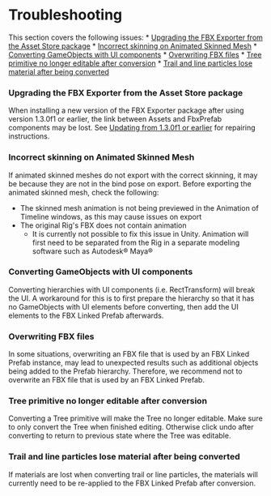 # Troubleshooting

This section covers the following issues:
    * [Upgrading the FBX Exporter from the Asset Store package](#AssetStoreToPackman)
    * [Incorrect skinning on Animated Skinned Mesh](#SkinnedMeshExport)
    * [Converting GameObjects with UI components](#ConvertUI)
    * [Overwriting FBX files](#OverwritingFiles)
    * [Tree primitive no longer editable after conversion](#EditableTree)
    * [Trail and line particles lose material after being converted](#ParticlesLoseMaterial)

<a name="AssetStoreToPackman"></a>
### Upgrading the FBX Exporter from the Asset Store package

When installing a new version of the FBX Exporter package after using version 1.3.0f1 or earlier, the link between Assets and FbxPrefab components may be lost. See [Updating from 1.3.0f1 or earlier](index.md#Repairs_1_3_0f_1) for repairing instructions.

<a name="SkinnedMeshExport"></a>
### Incorrect skinning on Animated Skinned Mesh

If animated skinned meshes do not export with the correct skinning, it may be because they are not in the bind pose on export.
Before exporting the animated skinned mesh, check the following:
* The skinned mesh animation is not being previewed in the Animation of Timeline windows, as this may cause issues on export
* The original Rig's FBX does not contain animation
    * It is currently not possible to fix this issue in Unity. Animation will first need to be separated from the Rig in a separate modeling software such as Autodesk® Maya®

<a name="ConvertUI"></a>
### Converting GameObjects with UI components

Converting hierarchies with UI components (i.e. RectTransform) will break the UI.
A workaround for this is to first prepare the hierarchy so that it has no GameObjects with UI elements before converting, then add the UI elements to the FBX Linked Prefab afterwards.

<a name="OverwritingFiles"></a>
### Overwriting FBX files

In some situations, overwriting an FBX file that is used by an FBX Linked Prefab instance, may lead to unexpected results such as additional objects being added to the Prefab hierarchy.
Therefore, we recommend not to overwrite an FBX file that is used by an FBX Linked Prefab.
    
<a name="EditableTree"></a>
### Tree primitive no longer editable after conversion

Converting a Tree primitive will make the Tree no longer editable.
Make sure to only convert the Tree when finished editing. Otherwise click undo after converting to return to previous state where the Tree was editable.

<a name="ParticlesLoseMaterial"></a>
### Trail and line particles lose material after being converted

If materials are lost when converting trail or line particles, the materials will currently need to be re-applied to the FBX Linked Prefab after conversion.